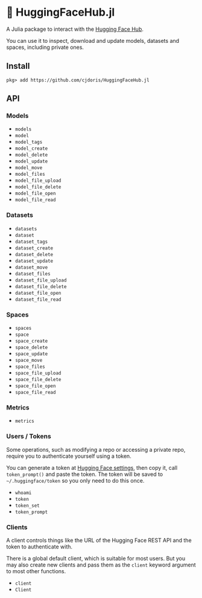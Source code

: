 # 🤗 HuggingFaceHub.jl

A Julia package to interact with the [Hugging Face Hub](https://huggingface.co/).

You can use it to inspect, download and update models, datasets and spaces, including
private ones.

## Install

```
pkg> add https://github.com/cjdoris/HuggingFaceHub.jl
```

## API

### Models

- `models`
- `model`
- `model_tags`
- `model_create`
- `model_delete`
- `model_update`
- `model_move`
- `model_files`
- `model_file_upload`
- `model_file_delete`
- `model_file_open`
- `model_file_read`

### Datasets

- `datasets`
- `dataset`
- `dataset_tags`
- `dataset_create`
- `dataset_delete`
- `dataset_update`
- `dataset_move`
- `dataset_files`
- `dataset_file_upload`
- `dataset_file_delete`
- `dataset_file_open`
- `dataset_file_read`

### Spaces

- `spaces`
- `space`
- `space_create`
- `space_delete`
- `space_update`
- `space_move`
- `space_files`
- `space_file_upload`
- `space_file_delete`
- `space_file_open`
- `space_file_read`

### Metrics

- `metrics`

### Users / Tokens

Some operations, such as modifying a repo or accessing a private repo, require you to
authenticate yourself using a token.

You can generate a token at [Hugging Face settings](https://huggingface.co/settings/tokens),
then copy it, call `token_prompt()` and paste the token. The token will be saved to
`~/.huggingface/token` so you only need to do this once.

- `whoami`
- `token`
- `token_set`
- `token_prompt`

### Clients

A client controls things like the URL of the Hugging Face REST API and the token to
authenticate with.

There is a global default client, which is suitable for most users. But you may also create
new clients and pass them as the `client` keyword argument to most other functions.

- `client`
- `Client`

